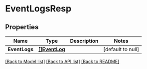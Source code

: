 # EventLogsResp

## Properties
Name | Type | Description | Notes
------------ | ------------- | ------------- | -------------
**EventLogs** | [**[]EventLog**](EventLog.md) |  | [default to null]

[[Back to Model list]](../README.md#documentation-for-models) [[Back to API list]](../README.md#documentation-for-api-endpoints) [[Back to README]](../README.md)


